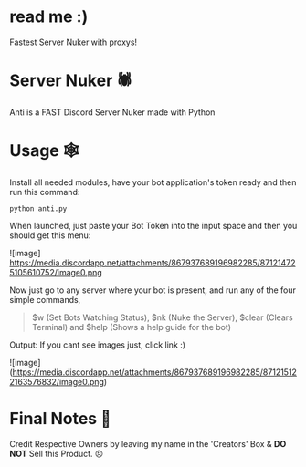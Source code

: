 # read me :)
Fastest Server Nuker with proxys!

# Server Nuker 🕷
Anti is a FAST Discord Server Nuker made with Python

# Usage 🕸
Install all needed modules, have your bot application's token ready and then run this command:

    python anti.py

When launched, just paste your Bot Token into the input space and then you should get this menu:

![image] https://media.discordapp.net/attachments/867937689196982285/871214725105610752/image0.png

Now just go to any server where your bot is present, and run any of the four simple commands,
>$w (Set Bots Watching Status), $nk (Nuke the Server), $clear (Clears Terminal) and $help (Shows a help guide for the bot)

Output: If you cant see images just, click link :)

![image] (https://media.discordapp.net/attachments/867937689196982285/871215122163576832/image0.png)


# Final Notes 📝

Credit Respective Owners by leaving my name in the 'Creators' Box & **DO NOT** Sell this Product. 😠
